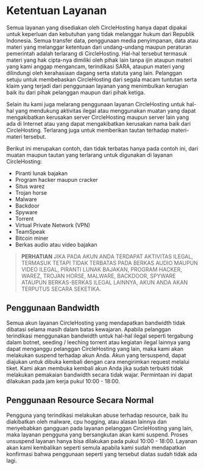 # Ketentuan Layanan
Semua layanan yang disediakan oleh CircleHosting hanya dapat dipakai untuk keperluan dan kebutuhan yang tidak melanggar hukum dari Republik Indonesia. Semua transfer data, penggunaan media penyimpanan, data atau materi yang melanggar ketentuan dari undang-undang maupun peraturan pemerintah adalah terlarang di CircleHosting. Hal-hal tersebut termasuk materi yang hak cipta-nya dimiliki oleh pihak lain tanpa ijin ataupun materi yang kami anggap mengancam, terindikasi SARA, ataupun materi yang dilindungi oleh kerahasiaan dagang serta statuta yang lain. Pelanggan setuju untuk membebaskan CircleHosting dari segala macam tuntutan serta klaim yang terjadi dari penggunaan layanan yang menimbulkan kerugian baik itu dari pihak pelanggan maupun dari pihak ketiga.

Selain itu kami juga melarang penggunaan layanan CircleHosting untuk hal-hal yang mendukung aktivitas ilegal atau menggunakan muatan yang dapat mengakibatkan kerusakan server CircleHosting maupun server lain yang ada di Internet atau yang dapat mengakibatkan kerusakan nama baik dari CircleHosting. Terlarang juga untuk memberikan tautan terhadap materi-materi tersebut.

Berikut ini merupakan contoh, dan tidak terbatas hanya pada contoh ini, dari muatan maupun tautan yang terlarang untuk digunakan di layanan CircleHosting:

- Piranti lunak bajakan
- Program hacker maupun cracker
- Situs warez
- Trojan horse
- Malware
- Backdoor
- Spyware
- Torrent
- Virtual Private Network (VPN)
- TeamSpeak
- Bitcoin miner
- Berkas audio atau video bajakan

> **PERHATIAN**
> JIKA PADA AKUN ANDA TERDAPAT AKTIVITAS ILEGAL, TERMASUK TETAPI TIDAK TERBATAS PADA BERKAS AUDIO MAUPUN VIDEO ILEGAL, PIRANTI LUNAK BAJAKAN, PROGRAM HACKER, WAREZ, TROJAN HORSE, MALWARE, BACKDOOR, SPYWARE ATAUPUN BERKAS-BERKAS ILEGAL LAINNYA, AKUN ANDA AKAN TERPUTUS SECARA SEKETIKA.

## Penggunaan Bandwidth​
Semua akun layanan CircleHosting yang mendapatkan bandwidth tidak dibatasi selama masih dalam batas kewajaran. Apabila pelanggan terindikasi menggunakan bandwidth untuk hal-hal ilegal seperti tergabung dalam botnet, seeding / leeching torrent atau kegiatan ilegal lainnya yang dapat menganggu pelanggan CircleHosting yang lain, maka kami akan melakukan suspend terhadap akun Anda. Akun yang tersuspend, dapat diajukan untuk dibuka kembali dengan cara mengirimkan request melalui tiket. Kami akan membuka kembali akun Anda jika sudah terbukti tidak melakukan pemakaian bandwidth secara tidak wajar. Permintaan ini dapat dilakukan pada jam kerja pukul 10:00 - 18:00.

## Penggunaan Resource Secara Normal​
Pengguna yang terindikasi melakukan abuse terhadap resource, baik itu diakibatkan oleh malware, cpu hogging, atau alasan lainnya dan menyebabkan gangguan pada layanan pelanggan CircleHosting yang lain, maka layanan pengguna yang bersangkutan akan kami suspend. Proses unsuspend layanan hanya bisa dilakukan pada pukul 10:00 - 18:00. Layanan akan kami kembalikan seperti semula apabila kami sudah mendapatkan konfirmasi bahwa penggunaan seperti yang tersebut diatas sudah tidak ada lagi.